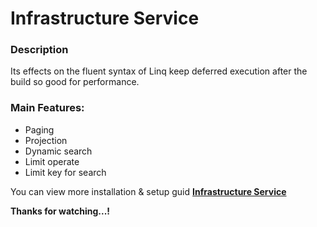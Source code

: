 # Infrastructure Service

### Description
Its effects on the fluent syntax of Linq keep deferred execution after the build so good for performance.

### Main Features:
* Paging
* Projection
* Dynamic search
* Limit operate
* Limit key for search

You can view more installation & setup guid __[Infrastructure Service](https://www.mnlifeblog.com/posts/Dynamic-Search-post21.html)__

__Thanks for watching...!__